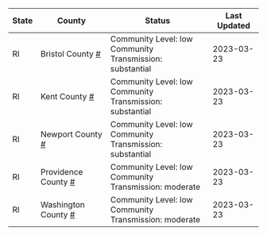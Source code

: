 State | County | Status | Last Updated
--- | --- | --- | --- 
RI | Bristol County <a href="#bristol_county">#</a> | <a name="bristol_county"></a>Community Level: low<br/>Community Transmission: substantial | 2023-03-23
RI | Kent County <a href="#kent_county">#</a> | <a name="kent_county"></a>Community Level: low<br/>Community Transmission: substantial | 2023-03-23
RI | Newport County <a href="#newport_county">#</a> | <a name="newport_county"></a>Community Level: low<br/>Community Transmission: substantial | 2023-03-23
RI | Providence County <a href="#providence_county">#</a> | <a name="providence_county"></a>Community Level: low<br/>Community Transmission: moderate | 2023-03-23
RI | Washington County <a href="#washington_county">#</a> | <a name="washington_county"></a>Community Level: low<br/>Community Transmission: moderate | 2023-03-23
